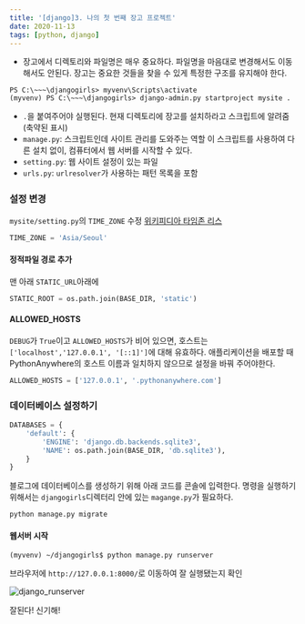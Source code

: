 ```yaml
---
title: '[django]3. 나의 첫 번째 장고 프로젝트'
date: 2020-11-13
tags: [python, django]
---
```


- 장고에서 디렉토리와 파일명은 매우 중요하다. 파일명을 마음대로 변경해서도 이동해서도 안된다. 장고는 중요한 것들을 찾을 수 있게 특정한 구조를 유지해야 한다.

```
PS C:\~~~\djangogirls> myvenv\Scripts\activate
(myvenv) PS C:\~~~\djangogirls> django-admin.py startproject mysite .
```

- `.`을 붙여주어야 실행된다. 현재 디렉토리에 장고를 설치하라고 스크립트에 알려줌(축약된 표시)
- `manage.py`: 스크립트인데 사이트 관리를 도와주는 역할 이 스크립트를 사용하여 다른 설치 없이, 컴퓨터에서 웹 서버를 시작할 수 있다.
- `setting.py`: 웹 사이트 설정이 있는 파일
- `urls.py`: `urlresolver`가 사용하는 패턴 목록을 포함

### 설정 변경

`mysite/setting.py`의 `TIME_ZONE` 수정 [위키피디아 타임존 리스](https://en.wikipedia.org/wiki/List_of_tz_database_time_zones)

```python
TIME_ZONE = 'Asia/Seoul'
```

#### 정적파일 경로 추가

맨 아래 `STATIC_URL`아래에

```python
STATIC_ROOT = os.path.join(BASE_DIR, 'static')
```

#### ALLOWED_HOSTS

`DEBUG`가 `True`이고 `ALLOWED_HOSTS`가 비어 있으면, 호스트는 `['localhost','127.0.0.1', '[::1]']`에 대해 유효하다. 애플리케이션을 배포할 때 PythonAnywhere의 호스트 이름과 일치하지 않으므로 설정을 바꿔 주어야한다.

```python
ALLOWED_HOSTS = ['127.0.0.1', '.pythonanywhere.com']
```

### 데이터베이스 설정하기

```python
DATABASES = {
    'default': {
        'ENGINE': 'django.db.backends.sqlite3',
        'NAME': os.path.join(BASE_DIR, 'db.sqlite3'),
    }
}
```

블로그에 데이터베이스를 생성하기 위해 아래 코드를 콘솔에 입력한다. 명령을 실행하기 위해서는 `djangogirls`디렉터리 안에 있는 `magange.py`가 필요하다.

```
python manage.py migrate
```

#### 웹서버 시작

```
(myvenv) ~/djangogirls$ python manage.py runserver
```

브라우저에 `http://127.0.0.1:8000/`로 이동하여 잘 실행됐는지 확인

![django_runserver](https://user-images.githubusercontent.com/53068706/107882446-bae8df80-6f2c-11eb-896d-1bb9e2bd4034.png)

잘된다! 신기해!
